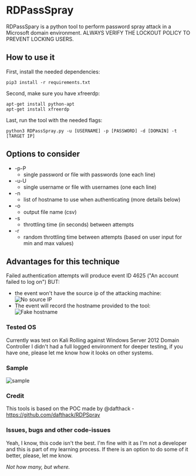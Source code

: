 # RDPassSpray

RDPassSpary is a python tool to perform password spray attack in a Microsoft domain environment.
ALWAYS VERIFY THE LOCKOUT POLICY TO PREVENT LOCKING USERS.

## How to use it
First, install the needed dependencies:
```
pip3 install -r requirements.txt
```
Second, make sure you have xfreerdp:
```
apt-get install python-apt
apt-get install xfreerdp
````
Last, run the tool with the needed flags:
```
python3 RDPassSpray.py -u [USERNAME] -p [PASSWORD] -d [DOMAIN] -t [TARGET IP]
```

## Options to consider
* -p\-P
  * single password or file with passwords (one each line)
* -u\-U
  * single username or file with usernames (one each line)  
* -n
  * list of hostname to use when authenticating (more details below)
* -o
  * output file name (csv)
* -s
  * throttling time (in seconds) between attempts
* -r
  * random throttling time between attempts (based on user input for min and max values)
 
 
## Advantages for this technique
Failed authentication attempts will produce event ID 4625 ("An account failed to log on") BUT:
* the event won't have the source ip of the attacking machine:
![No source IP](https://github.com/xFreed0m/RDPassSpray/blob/master/no_src_ip.png)
* The event will record the hostname provided to the tool:
![Fake hostname](https://github.com/xFreed0m/RDPassSpray/raw/master/fake_hostname.png)

### Tested OS
Currently was test on Kali Rolling against Windows Server 2012 Domain Controller
I didn't had a full logged environment for deeper testing, if you have one, please let me know how it looks on other systems.

### Sample
![sample](https://github.com/xFreed0m/RDPassSpray/blob/master/sample.png)

### Credit
This tools is based on the POC made by @dafthack - https://github.com/dafthack/RDPSpray

### Issues, bugs and other code-issues
Yeah, I know, this code isn't the best. I'm fine with it as I'm not a developer and this is part of my learning process.
If there is an option to do some of it better, please, let me know.

_Not how many, but where._

